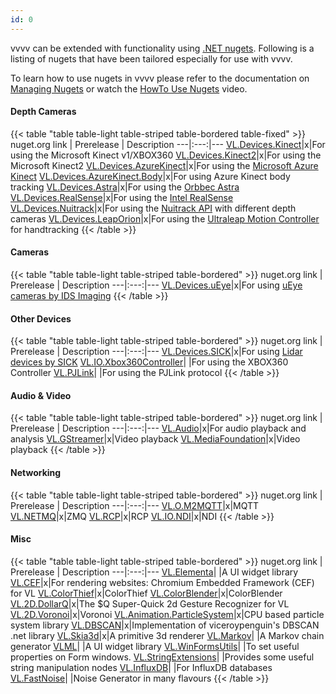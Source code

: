 ```yaml
---
id: 0
---
```

vvvv can be extended with functionality using [.NET nugets](http://nuget.org/). Following is a listing of nugets that have been tailored especially for use with vvvv.

To learn how to use nugets in vvvv please refer to the documentation on [Managing Nugets](https://thegraybook.vvvv.org/reference/libraries/dependencies.html#manage-nugets) or watch the [HowTo Use Nugets](https://youtu.be/-U_kUQ3VDog) video.

#### Depth Cameras
{{< table "table table-light table-striped table-bordered table-fixed" >}}
nuget.org link | Prerelease | Description
---|:---:|---
<a href="https://www.nuget.org/packages/VL.Devices.Kinect" target="_blank">VL.Devices.Kinect</a>|x|For using the Microsoft Kinect v1/XBOX360
<a href="https://www.nuget.org/packages/VL.Devices.Kinect2" target="_blank">VL.Devices.Kinect2</a>|x|For using the Microsoft Kinect2
<a href="https://www.nuget.org/packages/VL.Devices.AzureKinect" target="_blank">VL.Devices.AzureKinect</a>|x|For using the [Microsoft Azure Kinect](https://azure.microsoft.com/de-de/services/kinect-dk/)
<a href="https://www.nuget.org/packages/VL.Devices.AzureKinect.Body" target="_blank">VL.Devices.AzureKinect.Body</a>|x|For using Azure Kinect body tracking
<a href="https://www.nuget.org/packages/VL.Devices.Astra" target="_blank">VL.Devices.Astra</a>|x|For using the [Orbbec Astra](https://orbbec3d.com/product-astra-pro/)
<a href="https://www.nuget.org/packages/VL.Devices.RealSense" target="_blank">VL.Devices.RealSense</a>|x|For using the [Intel RealSense](https://www.intelrealsense.com/)
<a href="https://www.nuget.org/packages/VL.Devices.Nuitrack" target="_blank">VL.Devices.Nuitrack</a>|x|For using the [Nuitrack API](http://nuitrack.com/) with different depth cameras
<a href="https://www.nuget.org/packages/VL.Devices.LeapOrion" target="_blank">VL.Devices.LeapOrion</a>|x|For using the [Ultraleap Motion Controller](https://www.ultraleap.com/product/leap-motion-controller/) for handtracking
{{< /table >}}

#### Cameras
{{< table "table table-light table-striped table-bordered" >}}
nuget.org link | Prerelease | Description
---|:---:|---
<a href="https://www.nuget.org/packages/VL.Devices.uEye" target="_blank">VL.Devices.uEye</a>|x|For using [uEye cameras by IDS Imaging](https://de.ids-imaging.com/store/products/cameras/sort-by/position/sort-direction/desc.html)
{{< /table >}}

#### Other Devices
{{< table "table table-light table-striped table-bordered" >}}
nuget.org link | Prerelease | Description
---|:---:|---
<a href="https://www.nuget.org/packages/VL.Devices.SICK" target="_blank">VL.Devices.SICK</a>|x|For using [Lidar devices by SICK](https://www.sick.com/de/de/mess-und-detektionsloesungen/3d-lidar-sensoren/c/g282752)
<a href="https://www.nuget.org/packages/VL.IO.Xbox360Controller/" target="_blank">VL.IO.Xbox360Controller</a>| |For using the XBOX360 Controller
<a href="https://www.nuget.org/packages/VL.PJLink/" target="_blank">VL.PJLink</a>| |For using the PJLink protocol
{{< /table >}}

#### Audio & Video
{{< table "table table-light table-striped table-bordered" >}}
nuget.org link | Prerelease | Description
---|:---:|---
<a href="https://www.nuget.org/packages/VL.Audio" target="_blank">VL.Audio</a>|x|For audio playback and analysis
<a href="https://www.nuget.org/packages/VL.GStreamer" target="_blank">VL.GStreamer</a>|x|Video playback
<a href="https://www.nuget.org/packages/VL.MediaFoundation" target="_blank">VL.MediaFoundation</a>|x|Video playback
{{< /table >}}

#### Networking
{{< table "table table-light table-striped table-bordered" >}}
nuget.org link | Prerelease | Description
---|:---:|---
<a href="https://www.nuget.org/packages/VL.IO.M2MQTT" target="_blank">VL.O.M2MQTT</a>|x|MQTT
<a href="https://www.nuget.org/packages/VL.IO.NETMQ" target="_blank">VL.NETMQ</a>|x|ZMQ
<a href="https://www.nuget.org/packages/VL.RCP" target="_blank">VL.RCP</a>|x|RCP
<a href="https://www.nuget.org/packages/VL.IO.NDI" target="_blank">VL.IO.NDI</a>|x|NDI
{{< /table >}}

#### Misc
{{< table "table table-light table-striped table-bordered" >}}
nuget.org link | Prerelease | Description
---|:---:|---
<a href="https://www.nuget.org/packages/VL.Elementa" target="_blank">VL.Elementa</a>| |A UI widget library
<a href="https://www.nuget.org/packages/VL.CEF" target="_blank">VL.CEF</a>|x|For rendering websites: Chromium Embedded Framework (CEF) for VL
<a href="https://www.nuget.org/packages/VL.ColorThief" target="_blank">VL.ColorThief</a>|x|ColorThief
<a href="https://www.nuget.org/packages/VL.ColorBlender" target="_blank">VL.ColorBlender</a>|x|ColorBlender
<a href="https://www.nuget.org/packages/VL.2D.DollarQ" target="_blank">VL.2D.DollarQ</a>|x|The $Q Super-Quick 2d Gesture Recognizer for VL
<a href="https://www.nuget.org/packages/VL.2D.Voronoi" target="_blank">VL.2D.Voronoi</a>|x|Voronoi
<a href="https://www.nuget.org/packages/VL.Animation.ParticleSystem" target="_blank">VL.Animation.ParticleSystem</a>|x|CPU based particle system library
<a href="https://www.nuget.org/packages/VL.DBSCAN" target="_blank">VL.DBSCAN</a>|x|Implementation of viceroypenguin's DBSCAN .net library
<a href="https://www.nuget.org/packages/VL.Skia3d" target="_blank">VL.Skia3d</a>|x|A primitive 3d renderer
<a href="https://www.nuget.org/packages/VL.Markov" target="_blank">VL.Markov</a>| |A Markov chain generator
<a href="https://www.nuget.org/packages/VLML" target="_blank">VLML</a>| |A UI widget library
<a href="https://www.nuget.org/packages/VL.WinFormsUtils" target="_blank">VL.WinFormsUtils</a>| |To set useful properties on Form windows.
<a href="https://www.nuget.org/packages/VL.StringExtensions" target="_blank">VL.StringExtensions</a>| |Provides some useful string manipulation nodes
<a href="https://www.nuget.org/packages/VL.InfluxDB" target="_blank">VL.InfluxDB</a>| |For InfluxDB databases
<a href="https://www.nuget.org/packages/VL.FastNoise" target="_blank">VL.FastNoise</a>| |Noise Generator in many flavours
{{< /table >}}
